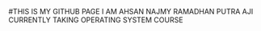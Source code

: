 #THIS IS MY GITHUB PAGE
I AM AHSAN NAJMY RAMADHAN PUTRA AJI  
CURRENTLY TAKING OPERATING SYSTEM COURSE
